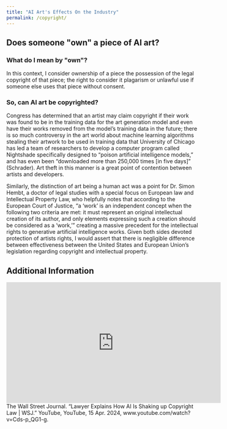 ```yaml
---
title: "AI Art's Effects On the Industry"
permalink: /copyright/
---
```


## Does someone "own" a piece of AI art?

### What do I mean by "own"?

In this context, I consider ownership of a piece the possession of the legal copyright of that piece; the right to consider it plagarism or unlawful use if someone else uses that piece without consent.

### So, can AI art be copyrighted?

Congress has determined that an artist may claim copyright if their work was found to be in the training data for the art generation model and even have their works removed from the model’s training data in the future; there is so much controversy in the art world about machine learning algorithms stealing their artwork to be used in training data that University of Chicago has led a team of researchers to develop a computer program called Nightshade specifically designed to “poison artificial intelligence models,” and has even been “downloaded more than 250,000 times [in five days]” (Schrader). Art theft in this manner is a great point of contention between artists and developers.

Similarly, the distinction of art being a human act was a point for Dr. Simon Hembt, a doctor of legal studies with a special focus on European law and Intellectual Property Law, who helpfully notes that according to the European Court of Justice, “a ‘work’ is an independent concept when the following two criteria are met: it must represent an original intellectual creation of its author, and only elements expressing such a creation should be considered as a ‘work,’” creating a massive precedent for the intellectual rights to generative artificial intelligence works. Given both sides devoted protection of artists rights, I would assert that there is negligible difference between effectiveness between the United States and European Union’s legislation regarding copyright and intellectual property.

## Additional Information

<iframe width="560" height="315" src="https://www.youtube.com/embed/Cds-p_QG1-g?si=YLUVYU1Gj5yVS34l" title="YouTube video player" frameborder="0" allow="accelerometer; autoplay; clipboard-write; encrypted-media; gyroscope; picture-in-picture; web-share" referrerpolicy="strict-origin-when-cross-origin" allowfullscreen></iframe>

<figcaption> The Wall Street Journal. “Lawyer Explains How AI Is Shaking up Copyright Law | WSJ.” YouTube, YouTube, 15 Apr. 2024, www.youtube.com/watch?v=Cds-p_QG1-g. </figcaption>
